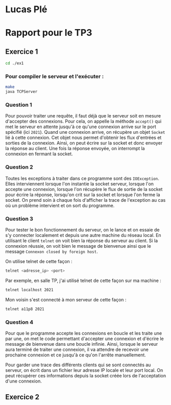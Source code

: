 # Lucas Plé
# Rapport pour le TP3

## Exercice 1

```bash
cd ./ex1
```

### Pour compiler le serveur et l'exécuter :
```bash
make
java TCPServer
```

### Question 1
Pour pouvoir traiter une requête, il faut déjà que le serveur soit en mesure d'accepter des connexions. Pour cela, on appelle la méthode `accept()` qui met le serveur en attente jusqu'à ce qu'une connexion arrive sur le port spécifié (ici `2021`). Quand une connexion arrive, on récupère un objet `Socket` lié à cette connexion. Cet objet nous permet d'obtenir les flux d'entrées et sorties de la connexion. Ainsi, on peut écrire sur la socket et donc envoyer la réponse au client. Une fois la réponse envoyée, on interrompt la connexion en fermant la socket.

### Question 2
Toutes les exceptions à traiter dans ce programme sont des `IOException`. Elles interviennent lorsque l'on instantie la socket serveur, lorsque l'on accepte une connexion, lorsque l'on récupère le flux de sortie de la socket pour écrire la réponse, lorsqu'on crit sur la socket et lorsque l'on ferme la socket. On prend soin à chaque fois d'afficher la trace de l'exception au cas où un problème intervient et on sort du programme.

### Question 3
Pour tester le bon fonctionnement du serveur, on le lance et on essaie de s'y connecter localement et depuis une autre machine du réseau local. En utilisant le client `telnet` on voit bien la réponse du serveur au client. Si la connexion réussie, on voit bien le message de bienvenue ainsi que le message `Connexon closed by foreign host`.

On utilise telnet de cette façon :
```bash
telnet <adresse_ip> <port>
```

Par exemple, en salle TP, j'ai utilisé telnet de cette façon sur ma machine :
```bash
telnet localhost 2021
```

Mon voisin s'est connecté à mon serveur de cette façon :
```bash
telnet a11p8 2021
```

### Question 4
Pour que le programme accepte les connexions en boucle et les traite une par une, on met le code permettant d'accepter une connexion et d'écrire le message de bienvenue dans une boucle infinie. Ainsi, lorsque le serveur aura terminé de traiter une connexion, il va attendre de recevoir une prochaine connexion et ce jusqu'à ce qu'on l'arrête manuellement. 

Pour garder une trace des différents clients qui se sont connectés au serveur, on écrit dans un fichier leur adresse IP locale et leur port local. On peut récupérer ces informations depuis la socket créée lors de l'acceptation d'une connexion.

## Exercice 2
